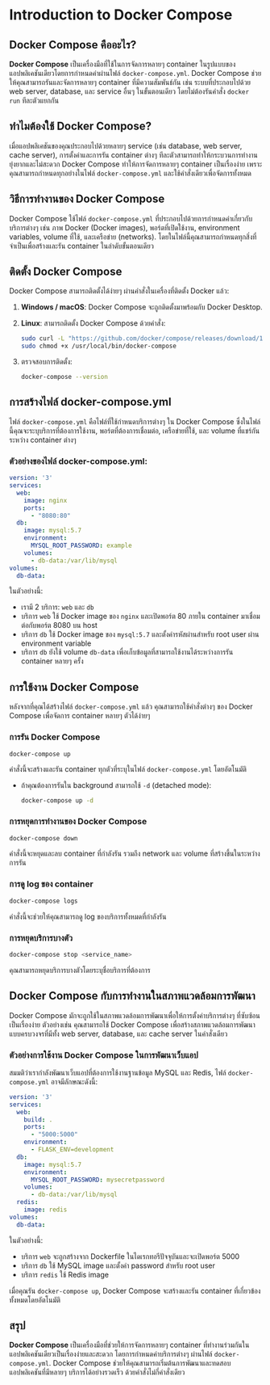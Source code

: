 # Introduction to Docker Compose

## Docker Compose คืออะไร?

**Docker Compose** เป็นเครื่องมือที่ใช้ในการจัดการหลายๆ container ในรูปแบบของแอปพลิเคชันเดียวโดยการกำหนดค่าผ่านไฟล์ `docker-compose.yml`. Docker Compose ช่วยให้คุณสามารถรันและจัดการหลายๆ container ที่มีความสัมพันธ์กัน เช่น ระบบที่ประกอบไปด้วย web server, database, และ service อื่นๆ ในขั้นตอนเดียว โดยไม่ต้องรันคำสั่ง `docker run` ทีละตัวแยกกัน

## ทำไมต้องใช้ Docker Compose?

เมื่อแอปพลิเคชันของคุณประกอบไปด้วยหลายๆ service (เช่น database, web server, cache server), การตั้งค่าและการรัน container ต่างๆ ทีละตัวสามารถทำให้กระบวนการทำงานยุ่งยากและไม่สะดวก Docker Compose ทำให้การจัดการหลายๆ container เป็นเรื่องง่าย เพราะคุณสามารถกำหนดทุกอย่างในไฟล์ `docker-compose.yml` และใช้คำสั่งเดียวเพื่อจัดการทั้งหมด

## วิธีการทำงานของ Docker Compose

Docker Compose ใช้ไฟล์ `docker-compose.yml` ที่ประกอบไปด้วยการกำหนดค่าเกี่ยวกับบริการต่างๆ เช่น ภาพ Docker (Docker images), พอร์ตที่เปิดใช้งาน, environment variables, volume ที่ใช้, และเครือข่าย (networks). โดยในไฟล์นี้คุณสามารถกำหนดทุกสิ่งที่จำเป็นเพื่อสร้างและรัน container ในลำดับขั้นตอนเดียว

## ติดตั้ง Docker Compose

Docker Compose สามารถติดตั้งได้ง่ายๆ ผ่านคำสั่งในเครื่องที่ติดตั้ง Docker แล้ว:

1. **Windows / macOS**: Docker Compose จะถูกติดตั้งมาพร้อมกับ Docker Desktop.
2. **Linux**: สามารถติดตั้ง Docker Compose ด้วยคำสั่ง:
    ```bash
    sudo curl -L "https://github.com/docker/compose/releases/download/1.29.2/docker-compose-$(uname -s)-$(uname -m)" -o /usr/local/bin/docker-compose
    sudo chmod +x /usr/local/bin/docker-compose
    ```

3. ตรวจสอบการติดตั้ง:
    ```bash
    docker-compose --version
    ```

## การสร้างไฟล์ docker-compose.yml

ไฟล์ `docker-compose.yml` คือไฟล์ที่ใช้กำหนดบริการต่างๆ ใน Docker Compose ซึ่งในไฟล์นี้คุณจะระบุบริการที่ต้องการใช้งาน, พอร์ตที่ต้องการเชื่อมต่อ, เครือข่ายที่ใช้, และ volume ที่แชร์กันระหว่าง container ต่างๆ

### ตัวอย่างของไฟล์ docker-compose.yml:

```yaml
version: '3'
services:
  web:
    image: nginx
    ports:
      - "8080:80"
  db:
    image: mysql:5.7
    environment:
      MYSQL_ROOT_PASSWORD: example
    volumes:
      - db-data:/var/lib/mysql
volumes:
  db-data:
```

ในตัวอย่างนี้:
- เรามี 2 บริการ: `web` และ `db`
- บริการ `web` ใช้ Docker image ของ `nginx` และเปิดพอร์ต 80 ภายใน container มาเชื่อมต่อกับพอร์ต 8080 บน host
- บริการ `db` ใช้ Docker image ของ `mysql:5.7` และตั้งค่ารหัสผ่านสำหรับ root user ผ่าน environment variable
- บริการ `db` ยังใช้ volume `db-data` เพื่อเก็บข้อมูลที่สามารถใช้งานได้ระหว่างการรัน container หลายๆ ครั้ง

## การใช้งาน Docker Compose

หลังจากที่คุณได้สร้างไฟล์ `docker-compose.yml` แล้ว คุณสามารถใช้คำสั่งต่างๆ ของ Docker Compose เพื่อจัดการ container หลายๆ ตัวได้ง่ายๆ

### การรัน Docker Compose
```bash
docker-compose up
```
คำสั่งนี้จะสร้างและรัน container ทุกตัวที่ระบุในไฟล์ `docker-compose.yml` โดยอัตโนมัติ

- ถ้าคุณต้องการรันใน background สามารถใช้ `-d` (detached mode):
  ```bash
  docker-compose up -d
  ```

### การหยุดการทำงานของ Docker Compose
```bash
docker-compose down
```
คำสั่งนี้จะหยุดและลบ container ที่กำลังรัน รวมถึง network และ volume ที่สร้างขึ้นในระหว่างการรัน

### การดู log ของ container
```bash
docker-compose logs
```
คำสั่งนี้จะช่วยให้คุณสามารถดู log ของบริการทั้งหมดที่กำลังรัน

### การหยุดบริการบางตัว
```bash
docker-compose stop <service_name>
```
คุณสามารถหยุดบริการบางตัวโดยระบุชื่อบริการที่ต้องการ

## Docker Compose กับการทำงานในสภาพแวดล้อมการพัฒนา

Docker Compose มักจะถูกใช้ในสภาพแวดล้อมการพัฒนาเพื่อให้การตั้งค่าบริการต่างๆ ที่ซับซ้อนเป็นเรื่องง่าย ตัวอย่างเช่น คุณสามารถใช้ Docker Compose เพื่อสร้างสภาพแวดล้อมการพัฒนาแบบครบวงจรที่มีทั้ง web server, database, และ cache server ในคำสั่งเดียว

### ตัวอย่างการใช้งาน Docker Compose ในการพัฒนาเว็บแอป

สมมติว่าเรากำลังพัฒนาเว็บแอปที่ต้องการใช้งานฐานข้อมูล MySQL และ Redis, ไฟล์ `docker-compose.yml` อาจมีลักษณะดังนี้:

```yaml
version: '3'
services:
  web:
    build: .
    ports:
      - "5000:5000"
    environment:
      - FLASK_ENV=development
  db:
    image: mysql:5.7
    environment:
      MYSQL_ROOT_PASSWORD: mysecretpassword
    volumes:
      - db-data:/var/lib/mysql
  redis:
    image: redis
volumes:
  db-data:
```

ในตัวอย่างนี้:
- บริการ `web` จะถูกสร้างจาก Dockerfile ในไดเรกทอรีปัจจุบันและจะเปิดพอร์ต 5000
- บริการ `db` ใช้ MySQL image และตั้งค่า password สำหรับ root user
- บริการ `redis` ใช้ Redis image

เมื่อคุณรัน `docker-compose up`, Docker Compose จะสร้างและรัน container ที่เกี่ยวข้องทั้งหมดโดยอัตโนมัติ

## สรุป

**Docker Compose** เป็นเครื่องมือที่ช่วยให้การจัดการหลายๆ container ที่ทำงานร่วมกันในแอปพลิเคชันเดียวเป็นเรื่องง่ายและสะดวก โดยการกำหนดค่าบริการต่างๆ ผ่านไฟล์ `docker-compose.yml`. Docker Compose ช่วยให้คุณสามารถเริ่มต้นการพัฒนาและทดสอบแอปพลิเคชันที่มีหลายๆ บริการได้อย่างรวดเร็ว ด้วยคำสั่งไม่กี่คำสั่งเดียว